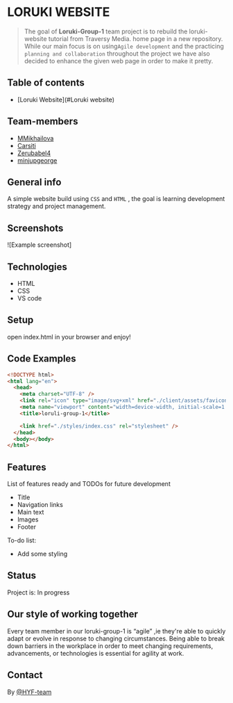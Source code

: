 # LORUKI WEBSITE

> The goal of **Loruki-Group-1** team project is to rebuild the loruki-website
> tutorial from Traversy Media. home page in a new repository.  
> While our main focus is on using`Agile development` and the practicing
> `planning and collaboration` throughout the project we have also decided to
> enhance the given web page in order to make it pretty.

## Table of contents

- [Loruki Website](#Loruki website)

## Team-members

- [MMikhailova](https://github.com/MMikhailova)
- [Carsiti](https://github.com/Carsiti)
- [Zerubabel4](https://github.com/Zerubabel4)
- [minjupgeorge](https://github.com/minjupgeorge)

## General info

A simple website build using `CSS` and `HTML` , the goal is learning development
strategy and project management.

## Screenshots

![Example screenshot]

## Technologies

- HTML
- CSS
- VS code

## Setup

open index.html in your browser and enjoy!

## Code Examples

```html
<!DOCTYPE html>
<html lang="en">
  <head>
    <meta charset="UTF-8" />
    <link rel="icon" type="image/svg+xml" href="./client/assets/favicon.ico" />
    <meta name="viewport" content="width=device-width, initial-scale=1.0" />
    <title>loruli-group-1</title>

    <link href="./styles/index.css" rel="stylesheet" />
  </head>
  <body></body>
</html>
```

## Features

List of features ready and TODOs for future development

- Title
- Navigation links
- Main text
- Images
- Footer

To-do list:

- Add some styling

## Status

Project is: In progress

## Our style of working together

Every team member in our loruki-group-1 is “agile” ,ie they're able to quickly
adapt or evolve in response to changing circumstances. Being able to break down
barriers in the workplace in order to meet changing requirements, advancements,
or technologies is essential for agility at work.

## Contact

By [@HYF-team](https://github.com/lab-brussels-1/)
